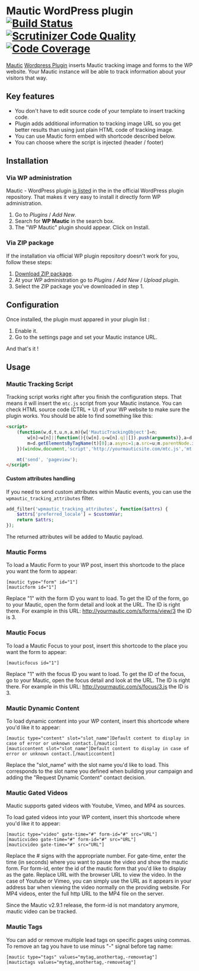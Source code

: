 Mautic WordPress plugin [![Build Status](https://travis-ci.org/mautic/mautic-wordpress.svg?branch=master)](https://travis-ci.org/mautic/mautic-wordpress) [![Scrutinizer Code Quality](https://scrutinizer-ci.com/g/mautic/mautic-wordpress/badges/quality-score.png?b=master)](https://scrutinizer-ci.com/g/mautic/mautic-wordpress/?branch=master) [![Code Coverage](https://scrutinizer-ci.com/g/mautic/mautic-wordpress/badges/coverage.png?b=master)](https://scrutinizer-ci.com/g/mautic/mautic-wordpress/?branch=master)
=======================

[Mautic](http://mautic.org) [Wordpress Plugin](https://wordpress.org/plugins/wp-mautic/) inserts Mautic tracking image and forms to the WP website. Your Mautic instance will be able to track information about your visitors that way.

## Key features
- You don't have to edit source code of your template to insert tracking code.
- Plugin adds additional information to tracking image URL so you get better results than using just plain HTML code of tracking image.
- You can use Mautic form embed with shortcode described below.
- You can choose where the script is injected (header / footer)

## Installation

### Via WP administration

Mautic - WordPress plugin [is listed](https://wordpress.org/plugins/wp-mautic/) in the in the official WordPress plugin repository. That makes it very easy to install it directly form WP administration.

1. Go to *Plugins* / *Add New*.
2. Search for **WP Mautic** in the search box.
3. The "WP Mautic" plugin should appear. Click on Install.

### Via ZIP package

If the installation via official WP plugin repository doesn't work for you, follow these steps:

1. [Download ZIP package](https://github.com/mautic/mautic-wordpress/archive/master.zip).
2. At your WP administration go to *Plugins* / *Add New* / *Upload plugin*.
3. Select the ZIP package you've downloaded in step 1.

## Configuration

Once installed, the plugin must appared in your plugin list :

1. Enable it.
2. Go to the settings page and set your Mautic instance URL.

And that's it !

## Usage

### Mautic Tracking Script

Tracking script works right after you finish the configuration steps. That means it will insert the `mtc.js` script from your Mautic instance. You can check HTML source code (CTRL + U) of your WP website to make sure the plugin works. You should be able to find something like this:

```html
<script>
    (function(w,d,t,u,n,a,m){w['MauticTrackingObject']=n;
        w[n]=w[n]||function(){(w[n].q=w[n].q||[]).push(arguments)},a=d.createElement(t),
        m=d.getElementsByTagName(t)[0];a.async=1;a.src=u;m.parentNode.insertBefore(a,m)
    })(window,document,'script','http://yourmauticsite.com/mtc.js','mt');

    mt('send', 'pageview');
</script>
```

#### Custom attributes handling

If you need to send custom attributes within Mautic events, you can use the `wpmautic_tracking_attributes` filter.

```php
add_filter('wpmautic_tracking_attributes', function($attrs) {
    $attrs['preferred_locale'] = $customVar;
    return $attrs;
});
```

The returned attributes will be added to Mautic payload.

### Mautic Forms

To load a Mautic Form to your WP post, insert this shortcode to the place you want the form to appear:

```
[mautic type="form" id="1"]
[mauticform id="1"]
```

Replace "1" with the form ID you want to load. To get the ID of the form, go to your Mautic, open the form detail and look at the URL. The ID is right there. For example in this URL: http://yourmautic.com/s/forms/view/3 the ID is 3.

### Mautic Focus

To load a Mautic Focus to your post, insert this shortcode to the place you want the form to appear:

```
[mauticfocus id="1"]
```

Replace "1" with the focus ID you want to load. To get the ID of the focus, go to your Mautic, open the focus detail and look at the URL. The ID is right there. For example in this URL: http://yourmautic.com/s/focus/3.js the ID is 3.

### Mautic Dynamic Content

To load dynamic content into your WP content, insert this shortcode where you'd like it to appear:

```
[mautic type="content" slot="slot_name"]Default content to display in case of error or unknown contact.[/mautic]
[mauticcontent slot="slot_name"]Default content to display in case of error or unknown contact.[/mauticcontent]
```

Replace the "slot_name" with the slot name you'd like to load. This corresponds to the slot name you defined when building your campaign and adding the "Request Dynamic Content" contact decision.

### Mautic Gated Videos

Mautic supports gated videos with Youtube, Vimeo, and MP4 as sources.

To load gated videos into your WP content, insert this shortcode where you'd like it to appear:

```
[mautic type="video" gate-time="#" form-id="#" src="URL"]
[mauticvideo gate-time="#" form-id="#" src="URL"]
[mauticvideo gate-time="#" src="URL"]
```

Replace the # signs with the appropriate number. For gate-time, enter the time
(in seconds) where you want to pause the video and show the mautic form. For
form-id, enter the id of the mautic form that you'd like to display as the
gate. Replace URL with the browser URL to view the video. In the case of
Youtube or Vimeo, you can simply use the URL as it appears in your address
bar when viewing the video normally on the providing website. For MP4 videos,
enter the full http URL to the MP4 file on the server.

Since the Mautic v2.9.1 release, the form-id is not mandatory anymore, mautic video can be tracked.

### Mautic Tags

You can add or remove multiple lead tags on specific pages using commas. To remove an tag you have to use minus "-" signal before tag name:

```
[mautic type="tags" values="mytag,anothertag,-removetag"]
[mautictags values="mytag,anothertag,-removetag"]
```
